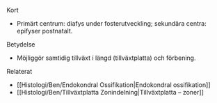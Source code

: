 Kort
- Primärt centrum: diafys under fosterutveckling; sekundära centra: epifyser postnatalt.

Betydelse
- Möjliggör samtidig tillväxt i längd (tillväxtplatta) och förbening.

Relaterat
- [[Histologi/Ben/Endokondral Ossifikation|Endokondral ossifikation]]
- [[Histologi/Ben/Tillväxtplatta Zonindelning|Tillväxtplatta – zoner]]

